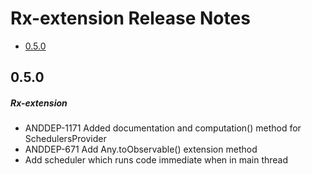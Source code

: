 # Rx-extension Release Notes

- [0.5.0](#050)

## 0.5.0
##### Rx-extension
* ANDDEP-1171 Added documentation and computation() method for SchedulersProvider
* ANDDEP-671 Add Any.toObservable() extension method
* Add scheduler which runs code immediate when in main thread